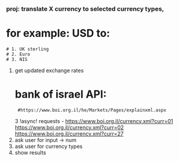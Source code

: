 


### proj: translate X currency to selected currency types,
# for example: USD to:
    # 1. UK sterling
    # 2. Euro
    # 3. NIS


1. get updated exchange rates
    # bank of israel API: 
        #https://www.boi.org.il/he/Markets/Pages/explainxml.aspx
    3 !async! requests - 
        https://www.boi.org.il/currency.xml?curr=01
        https://www.boi.org.il/currency.xml?curr=02
        https://www.boi.org.il/currency.xml?curr=27
2. ask user for input -> num
3. ask user for currency types
4. show results 

